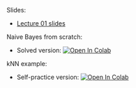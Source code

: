 Slides:
* [Lecture 01 slides](https://github.com/blnglishPlease/ML-and-DL/blob/main/materials/week01_naive_bayes/lect001_intro_knn_naive_bayes.pdf)

Naive Bayes from scratch:


* Solved version: [![Open In Colab](https://colab.research.google.com/assets/colab-badge.svg)](https://colab.research.google.com/github/blnglishPlease/ML-and-DL/blob/main/materials/week01_naive_bayes/week0_01_01_naive_bayes__completed.ipynb)

kNN example:

* Self-practice version: [![Open In Colab](https://colab.research.google.com/assets/colab-badge.svg)](https://colab.research.google.com/github/blnglishPlease/ML-and-DL/blob/materials/week01_naive_bayes/week0_01_02_knn_practice.ipynb)
